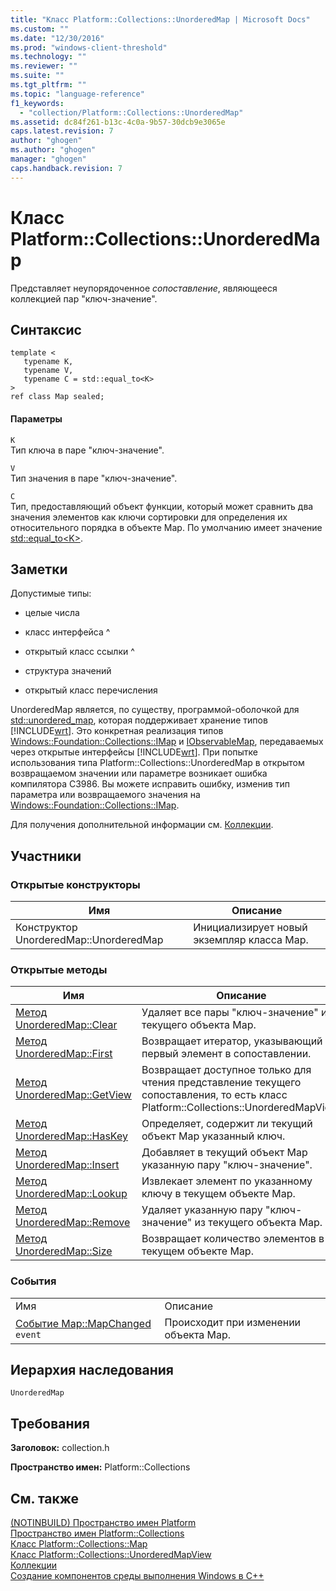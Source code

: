 ```yaml
---
title: "Класс Platform::Collections::UnorderedMap | Microsoft Docs"
ms.custom: ""
ms.date: "12/30/2016"
ms.prod: "windows-client-threshold"
ms.technology: ""
ms.reviewer: ""
ms.suite: ""
ms.tgt_pltfrm: ""
ms.topic: "language-reference"
f1_keywords: 
  - "collection/Platform::Collections::UnorderedMap"
ms.assetid: dc84f261-b13c-4c0a-9b57-30dcb9e3065e
caps.latest.revision: 7
author: "ghogen"
ms.author: "ghogen"
manager: "ghogen"
caps.handback.revision: 7
---
```

# Класс Platform::Collections::UnorderedMap
Представляет неупорядоченное *сопоставление*, являющееся коллекцией пар "ключ\-значение".  
  
## Синтаксис  
  
```scr  
template <  
   typename K,  
   typename V,  
   typename C = std::equal_to<K>  
>  
ref class Map sealed;  
```  
  
#### Параметры  
 `K`  
 Тип ключа в паре "ключ\-значение".  
  
 `V`  
 Тип значения в паре "ключ\-значение".  
  
 `C`  
 Тип, предоставляющий объект функции, который может сравнить два значения элементов как ключи сортировки для определения их относительного порядка в объекте Map. По умолчанию имеет значение [std::equal\_to\<K\>](../standard-library/equal-to-struct.md).  
  
## Заметки  
 Допустимые типы:  
  
-   целые числа  
  
-   класс интерфейса ^  
  
-   открытый класс ссылки ^  
  
-   структура значений  
  
-   открытый класс перечисления  
  
 UnorderedMap является, по существу, программой\-оболочкой для [std::unordered\_map](../standard-library/unordered-map-class.md), которая поддерживает хранение типов [!INCLUDE[wrt](../cppcx/includes/wrt-md.md)]. Это конкретная реализация типов [Windows::Foundation::Collections::IMap](http://go.microsoft.com/fwlink/p/?LinkId=262408) и [IObservableMap](http://msdn.microsoft.com/library/windows/apps/br226050.aspx), передаваемых через открытые интерфейсы [!INCLUDE[wrt](../cppcx/includes/wrt-md.md)]. При попытке использования типа Platform::Collections::UnorderedMap в открытом возвращаемом значении или параметре возникает ошибка компилятора C3986. Вы можете исправить ошибку, изменив тип параметра или возвращаемого значения на [Windows::Foundation::Collections::IMap](http://go.microsoft.com/fwlink/p/?LinkId=262408).  
  
 Для получения дополнительной информации см. [Коллекции](../cppcx/collections-c-cx.md).  
  
## Участники  
  
### Открытые конструкторы  
  
|Имя|Описание|  
|---------|--------------|  
|Конструктор UnorderedMap::UnorderedMap|Инициализирует новый экземпляр класса Map.|  
  
### Открытые методы  
  
|Имя|Описание|  
|---------|--------------|  
|[Метод UnorderedMap::Clear](../cppcx/unorderedmap-clear-method.md)|Удаляет все пары "ключ\-значение" из текущего объекта Map.|  
|[Метод UnorderedMap::First](../cppcx/unorderedmap-first-method.md)|Возвращает итератор, указывающий первый элемент в сопоставлении.|  
|[Метод UnorderedMap::GetView](../cppcx/unorderedmap-getview-method.md)|Возвращает доступное только для чтения представление текущего сопоставления, то есть класс Platform::Collections::UnorderedMapView.|  
|[Метод UnorderedMap::HasKey](../cppcx/unorderedmap-haskey-method.md)|Определяет, содержит ли текущий объект Map указанный ключ.|  
|[Метод UnorderedMap::Insert](../cppcx/unorderedmap-insert-method.md)|Добавляет в текущий объект Map указанную пару "ключ\-значение".|  
|[Метод UnorderedMap::Lookup](../cppcx/unorderedmap-lookup-method.md)|Извлекает элемент по указанному ключу в текущем объекте Map.|  
|[Метод UnorderedMap::Remove](../cppcx/unorderedmap-remove-method.md)|Удаляет указанную пару "ключ\-значение" из текущего объекта Map.|  
|[Метод UnorderedMap::Size](../cppcx/unorderedmap-size-method.md)|Возвращает количество элементов в текущем объекте Map.|  
  
### События  
  
|||  
|-|-|  
|Имя|Описание|  
|[Событие Map::MapChanged](../cppcx/map-mapchanged-event.md) `event`|Происходит при изменении объекта Map.|  
  
## Иерархия наследования  
 `UnorderedMap`  
  
## Требования  
 **Заголовок:** collection.h  
  
 **Пространство имен:** Platform::Collections  
  
## См. также  
 [\(NOTINBUILD\) Пространство имен Platform](http://msdn.microsoft.com/ru-ru/f3ce3eab-028c-4204-ba9f-9ab8af17c8c4)   
 [Пространство имен Platform::Collections](../cppcx/platform-collections-namespace.md)   
 [Класс Platform::Collections::Map](../cppcx/platform-collections-map-class.md)   
 [Класс Platform::Collections::UnorderedMapView](../cppcx/platform-collections-unorderedmapview-class.md)   
 [Коллекции](../cppcx/collections-c-cx.md)   
 [Создание компонентов среды выполнения Windows в C\+\+](http://msdn.microsoft.com/library/5b7251e6-4271-4f13-af80-c1cf5b1489bf)